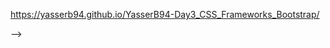 https://yasserb94.github.io/YasserB94-Day3_CSS_Frameworks_Bootstrap/
<!--
##Bootstrap Explanation
  <!--https://getbootstrap.com/docs/4.3/layout/grid/-->

  <!--https://getbootstrap.com/docs/4.3/components/card/-->
  -->
